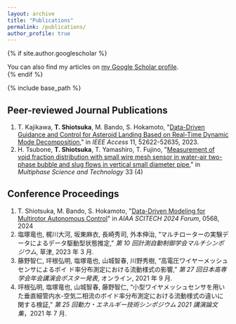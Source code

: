 ```yaml
---
layout: archive
title: "Publications"
permalink: /publications/
author_profile: true
---
```


{% if site.author.googlescholar %}

  <div class="wordwrap">You can also find my articles on <a href="{{site.author.googlescholar}}">my Google Scholar profile</a>.</div>
{% endif %}

{% include base_path %}

## Peer-reviewed Journal Publications

1. T. Kajikawa, **T. Shiotsuka**, M. Bando, S. Hokamoto,
   "[Data-Driven Guidance and Control for Asteroid Landing Based on Real-Time Dynamic Mode Decomposition](https://ieeexplore.ieee.org/document/10125581),"
   in _IEEE Access_ 11, 52622-52635, 2023.
1. H. Tsubone, **T. Shiotsuka**, T. Yamashiro, T. Fujino,
   "[Measurement of void fraction distribution with small wire mesh sensor in water-air two-phase bubble and slug flows in vertical small diameter pipe](https://www.dl.begellhouse.com/journals/5af8c23d50e0a883,0d6d6bff49b34316,033be8a2229aa574.html),"
   in _Multiphase Science and Technology_ 33 (4)

## Conference Proceedings

1. T. Shiotsuka, M. Bando, S. Hokamoto,
   "[Data-Driven Modeling for Multirotor Autonomous Control](https://arc.aiaa.org/doi/10.2514/6.2024-0568)"
   in _AIAA SCITECH 2024 Forum_, 0568, 2024
1. 塩塚竜也, 梶川大河, 坂東麻衣, 長崎秀司, 外本伸治,
   “マルチローターの実験データによるデータ駆動型状態推定,” _第 10 回計測自動制御学会マルチシンポジウム_, 草津, 2023 年 3 月.
1. 藤野智仁, 坪根弘明, 塩塚竜也, 山城智春, 川野秀樹,
   “高電圧ワイヤーメッシュセンサによるボイ ド率分布測定における流動様式の影響,” _第 27 回日本高専学会年会講演会ポスター発表_, オンライン, 2021 年 9 月.
1. 坪根弘明, 塩塚竜也, 山城智春, 藤野智仁,
   “小型ワイヤメッシュセンサを用いた垂直細管内水-空気二相流のボイド率分布測定における流動様式の違いに関する検証,” _第 25 回動力・エネルギー技術シンポジウム 2021 講演論文集_，2021 年 7 月.

<!-- {% for post in site.publications reversed %}
  {% include archive-single.html %}
{% endfor %} -->

